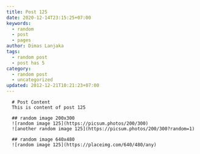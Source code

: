 ```yaml
---
title: Post 125
date: 2020-12-14T23:15:25+07:00
keywords:
  - random
  - post
  - pages
author: Dimas Lanjaka
tags:
  - random post
  - post has 5
category:
  - random post
  - uncategorized
updated: 2012-12-21T10:21:23+07:00
---
```


      # Post Content
      This is content of post 125

      ## random image 200x300
      ![random image 125](https://picsum.photos/200/300)
      ![another random image 125](https://picsum.photos/200/300?random=1)

      ## random image 640x480
      ![random image 125](https://placeimg.com/640/480/any)
      